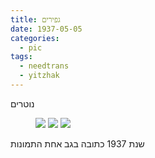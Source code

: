 ```yaml
---
title: גפירים
date: 1937-05-05
categories:
  - pic
tags:
  - needtrans
  - yitzhak
---
```


נוטרים

<figure class="half">
    <a  href="/haskindocs/assets/images/1937-05-05-notrim-1.jpg">
    <img src="/haskindocs/assets/images/1937-05-05-notrim-1.jpg"></a>
    <a  href="/haskindocs/assets/images/1937-05-05-notrim-2.jpg">
    <img src="/haskindocs/assets/images/1937-05-05-notrim-2.jpg"></a>
    <a  href="/haskindocs/assets/images/1937-05-05-notrim-3.jpg">
    <img src="/haskindocs/assets/images/1937-05-05-notrim-3.jpg"></a>
</figure>

שנת 1937 כתובה בגב אחת התמונות
